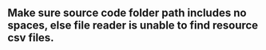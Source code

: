 ## Make sure source code folder path includes no spaces, else file reader is unable to find resource csv files.
